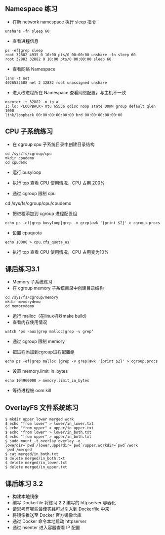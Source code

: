 <!--
 * @Author: zhangniannian
 * @Date: 2022-01-19 20:44:15
 * @LastEditors: zhangniannian
 * @LastEditTime: 2022-01-19 20:52:23
 * @Description: 请填写简介
-->
## Namespace 练习  

- 在新 network namespace 执行 sleep 指令：  
```
unshare -fn sleep 60
```

- 查看进程信息  

```
ps -ef|grep sleep
root 32882 4935 0 10:00 pts/0 00:00:00 unshare -fn sleep 60
root 32883 32882 0 10:00 pts/0 00:00:00 sleep 60
```

- 查看网络 Namespace  

```
lsns -t net
4026532508 net 2 32882 root unassigned unshare
```

- 进入改进程所在 Namespace 查看网络配置，与主机不一致  

```
nsenter -t 32882 -n ip a
1: lo: <LOOPBACK> mtu 65536 qdisc noop state DOWN group default qlen 1000
link/loopback 00:00:00:00:00:00 brd 00:00:00:00:00:00
```

## CPU 子系统练习  

- 在 cgroup cpu 子系统目录中创建目录结构  

```
cd /sys/fs/cgroup/cpu
mkdir cpudemo
cd cpudemo
```

- 运行 busyloop  

- 执行 top 查看 CPU 使用情况，CPU 占用 200%  

- 通过 cgroup 限制 cpu  

cd /sys/fs/cgroup/cpu/cpudemo  

- 把进程添加到 cgroup 进程配置组  

```
echo ps -ef|grep busyloop|grep -v grep|awk '{print $2}' > cgroup.procs
```

- 设置 cpuquota  

```
echo 10000 > cpu.cfs_quota_us
```

- 执行 top 查看 CPU 使用情况，CPU 占用变为10%  

## 课后练习3.1  

- Memory 子系统练习  
- 在 cgroup memory 子系统目录中创建目录结构  

```
cd /sys/fs/cgroup/memory
mkdir memorydemo
cd memorydemo
```

- 运行 malloc（在linux机器make build）  
- 查看内存使用情况  

```
watch 'ps -aux|grep malloc|grep -v grep‘
```

- 通过 cgroup 限制 memory  

- 把进程添加到cgroup进程配置组  

```
echo ps -ef|grep malloc |grep -v grep|awk '{print $2}' > cgroup.procs
```

- 设置 memory.limit_in_bytes  

```
echo 104960000 > memory.limit_in_bytes
```

- 等待进程被 oom kill  

## OverlayFS 文件系统练习  

```
$ mkdir upper lower merged work
$ echo "from lower" > lower/in_lower.txt
$ echo "from upper" > upper/in_upper.txt
$ echo "from lower" > lower/in_both.txt
$ echo "from upper" > upper/in_both.txt
$ sudo mount -t overlay overlay -o lowerdir=`pwd`/lower,upperdir=`pwd`/upper,workdir=`pwd`/work `pwd`/merged
$ cat merged/in_both.txt
$ delete merged/in_both.txt
$ delete merged/in_lower.txt
$ delete merged/in_upper.txt
```

## 课后练习 3.2  

- 构建本地镜像  
- 编写 Dockerfile 将练习 2.2 编写的 httpserver 容器化  
- 请思考有哪些最佳实践可以引入到 Dockerfile 中来  
- 将镜像推送至 Docker 官方镜像仓库
- 通过 Docker 命令本地启动 httpserver  
- 通过 nsenter 进入容器查看 IP 配置  

